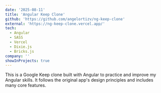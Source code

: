```yaml
---
date: '2025-08-11'
title: 'Angular Keep Clone'
github: 'https://github.com/angelortizv/ng-keep-clone'
external: 'https://ng-keep-clone.vercel.app/'
tech:
  - Angular
  - SASS
  - Vercel
  - Dixie.js
  - Bricks.js
company: ''
showInProjects: true
---
```


This is a Google Keep clone built with Angular to practice and improve my Angular skills. It follows the original app's design principles and includes many core features.
